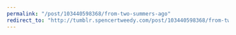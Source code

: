 ```yaml
---
permalink: "/post/103440598368/from-two-summers-ago"
redirect_to: "http://tumblr.spencertweedy.com/post/103440598368/from-two-summers-ago"
---
```

